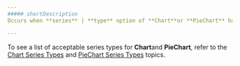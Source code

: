 ```yaml
---
##### shortDescription
Occurs when **series** | **type** option of **Chart**or **PieChart** has an unknown value.

---
```

To see a list of acceptable series types for **Chart**and **PieChart**, refer to the [Chart Series Types](/concepts/20%20Data%20Visualization/10%20Charts/20%20Chart%20Series%20Types '/Documentation/Guide/Data_Visualization/Charts/Chart_Series_Types/') and [PieChart Series Types](/concepts/20%20Data%20Visualization/10%20Charts/35%20PieChart%20Series%20Types '/Documentation/Guide/Data_Visualization/Charts/PieChart_Series_Types/') topics.